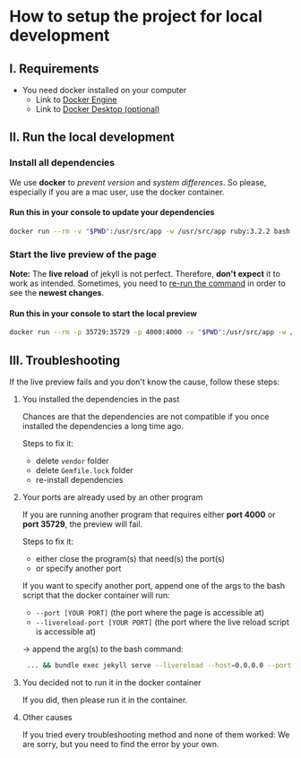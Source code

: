 # How to setup the project for local development

## I. Requirements

- You need docker installed on your computer
  - Link to [Docker Engine](https://docs.docker.com/engine/install/)
  - Link to [Docker Desktop (optional)](https://docs.docker.com/get-docker/)

## II. Run the local development

### Install all dependencies

We use **docker** to *prevent version* and *system differences*. So please, especially if you are a mac user, use the docker container.

#### Run this in your console to update your dependencies

```bash
docker run --rm -v "$PWD":/usr/src/app -w /usr/src/app ruby:3.2.2 bash -c "bundle config set --local path '/usr/src/app/vendor' && bundle install"
```

### Start the live preview of the page

**Note:** The **live reload** of jekyll is not perfect. Therefore, **don't expect** it to work as intended. Sometimes, you need to <u>re-run the command</u> in order to see the **newest changes**.

#### Run this in your console to start the local preview

```bash
docker run --rm -p 35729:35729 -p 4000:4000 -v "$PWD":/usr/src/app -w /usr/src/app ruby:3.2.2 bash -c "bundle config set --local path '/usr/src/app/vendor' && bundle exec jekyll serve --livereload --host=0.0.0.0"
```

## III. Troubleshooting

If the live preview fails and you don't know the cause, follow these steps:

1. You installed the dependencies in the past

    Chances are that the dependencies are not compatible if you once installed the dependencies a long time ago.

    Steps to fix it:
    - delete `vendor` folder
    - delete `Gemfile.lock` folder
    - re-install dependencies

2. Your ports are already used by an other program

    If you are running another program that requires either **port 4000** or **port 35729**, the preview will fail.

    Steps to fix it:
    - either close the program(s) that need(s) the port(s)
    - or specify another port

    If you want to specify another port, append one of the args to the bash script that the docker container will run:

    - `--port [YOUR PORT]` (the port where the page is accessible at)
    - `--livereload-port [YOUR PORT]` (the port where the live reload script is accessible at)

    &rarr; append the arg(s) to the bash command:

    ```bash
     ... && bundle exec jekyll serve --livereload --host=0.0.0.0 --port=[PORT] --livereload-port=[PORT]
    ```

3. You decided not to run it in the docker container

    If you did, then please run it in the container.

4. Other causes

    If you tried every troubleshooting method and none of them worked: We are sorry, but you need to find the error by your own.
